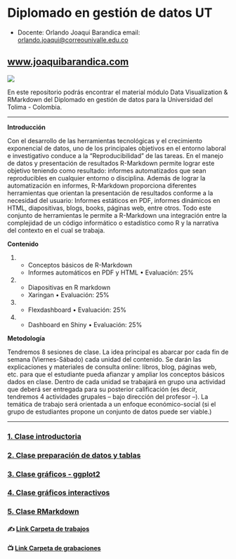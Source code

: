 
# Diplomado en gestión de datos UT

- Docente: Orlando Joaqui Barandica email: orlando.joaqui@correounivalle.edu.co
## www.joaquibarandica.com

![](https://upload.wikimedia.org/wikipedia/commons/9/95/Universidad_del_Tolima_logo.jpg)

En este repositorio podrás encontrar el material módulo Data Visualization & RMarkdown del Diplomado en gestión de datos para la Universidad del Tolima - Colombia.

---

**Introducción**

Con el desarrollo de las herramientas tecnológicas y el crecimiento exponencial de datos, uno de los principales objetivos en el entorno laboral e investigativo conduce a la “Reproducibilidad” de las tareas. En el manejo de datos y presentación de resultados R-Markdown permite lograr este objetivo teniendo como resultado: informes automatizados que sean reproducibles en cualquier entorno o disciplina.
Además de lograr la automatización en informes, R-Markdown proporciona diferentes herramientas que orientan la presentación de resultados conforme a la necesidad del usuario: Informes estáticos en PDF, informes dinámicos en HTML, diapositivas, blogs, books, páginas web, entre otros. Todo este conjunto de herramientas le permite a R-Markdown una integración entre la complejidad de un código informático o estadístico como R y la narrativa del contexto en el cual se trabaja.

**Contenido**

1.	 - Conceptos básicos de R-Markdown                            
     - Informes automáticos en PDF y HTML	•	Evaluación: 25%   
2.   - Diapositivas en R markdown                                 
     - Xaringan	•	Evaluación: 25%                             
3.   - Flexdashboard	•	Evaluación: 25%                     
4.   - Dashboard en Shiny	•	Evaluación: 25%                 

**Metodología**

Tendremos 8 sesiones de clase. La idea principal es abarcar por cada fin de semana (Viernes-Sábado) cada unidad del contenido. Se darán las explicaciones y materiales de consulta online: libros, blog, páginas web, etc. para que el estudiante pueda afianzar y ampliar los conceptos básicos dados en clase. Dentro de cada unidad se trabajará en grupo una actividad que deberá ser entregada para su posterior calificación (es decir, tendremos 4 actividades grupales – bajo dirección del profesor –). La temática de trabajo será orientada a un enfoque económico-social (si el grupo de estudiantes propone un conjunto de datos puede ser viable.)


---

### [1. Clase introductoria](https://juniorjb5.github.io/DiplomadoUT/1_Intro/1_Intro.html#1)

### [2. Clase preparación de datos y tablas](https://juniorjb5.github.io/DiplomadoUT/2_Data/2_Data.html#1)

### [3. Clase gráficos - ggplot2](https://juniorjb5.github.io/DiplomadoUT/3_ggplot2/3_ggplot2.html#1)

### [4. Clase gráficos interactivos](https://juniorjb5.github.io/DiplomadoUT/4_InteractiveR/4_Interactive.html#1)

### [5. Clase RMarkdown](https://juniorjb5.github.io/DiplomadoUT/5_Rmarkdown/index.html#1)

#### ✍ [Link Carpeta de trabajos](https://drive.google.com/drive/folders/1aUpZD355rcOCUBWVd8yRQ0tRWbWNN1nv?usp=sharing)

#### 📺 [Link Carpeta de grabaciones](https://drive.google.com/drive/folders/1sFce8vfmJTcgl6u7GtGCGI6i-Da4NdUj?usp=sharing)
